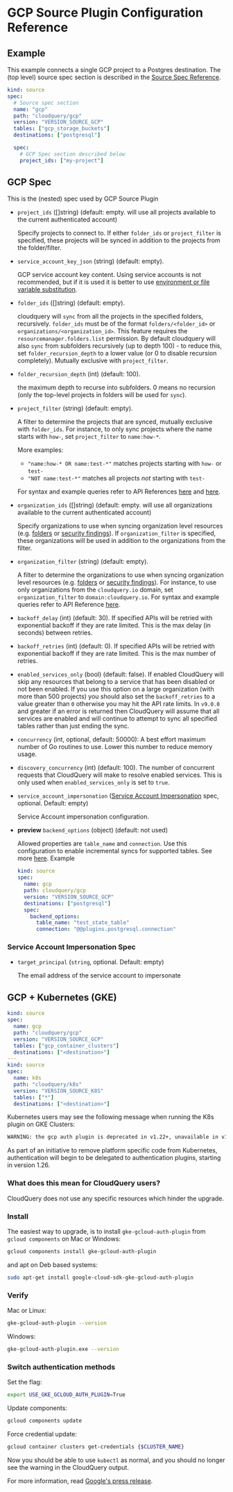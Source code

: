 # GCP Source Plugin Configuration Reference

## Example

This example connects a single GCP project to a Postgres destination. The (top level) source spec section is described in the [Source Spec Reference](/docs/reference/source-spec).

```yaml copy
kind: source
spec:
  # Source spec section
  name: "gcp"
  path: "cloudquery/gcp"
  version: "VERSION_SOURCE_GCP"
  tables: ["gcp_storage_buckets"]
  destinations: ["postgresql"]

  spec:
    # GCP Spec section described below
    project_ids: ["my-project"]
```

## GCP Spec

This is the (nested) spec used by GCP Source Plugin

- `project_ids` ([]string) (default: empty. will use all projects available to the current authenticated account)

  Specify projects to connect to. If either `folder_ids` or `project_filter` is specified, these projects will be synced in addition
  to the projects from the folder/filter.

- `service_account_key_json` (string) (default: empty).

  GCP service account key content. Using service accounts is not recommended, but if it is used it is better to use [environment or file variable substitution](/docs/advanced-topics/environment-variable-substitution).

- `folder_ids` ([]string) (default: empty).

  cloudquery will `sync` from all the projects in the specified folders, recursively. `folder_ids` must be of the format
  `folders/<folder_id>` or `organizations/<organization_id>`. This feature requires the `resourcemanager.folders.list` permission.
  By default cloudquery will also `sync` from subfolders recursively (up to depth 100) - to reduce this, set `folder_recursion_depth` to a lower value (or 0 to disable recursion completely).
  Mutually exclusive with `project_filter`.

- `folder_recursion_depth` (int) (default: 100).

  the maximum depth to recurse into subfolders. 0 means no recursion (only the top-level projects in folders will be used for `sync`).

- `project_filter` (string) (default: empty).

  A filter to determine the projects that are synced, mutually exclusive with `folder_ids`. For instance, to only sync projects where the name starts with `how-`,
  set `project_filter` to `name:how-*`.

  More examples:

  - `"name:how-* OR name:test-*"` matches projects starting with `how-` or `test-`
  - `"NOT name:test-*"` matches all projects _not_ starting with `test-`

  For syntax and example queries refer to API References [here](https://cloud.google.com/resource-manager/reference/rest/v1/projects/list#google.cloudresourcemanager.v1.Projects.ListProjects) and [here](https://cloud.google.com/sdk/gcloud/reference/topic/filters).

- `organization_ids` ([]string) (default: empty. will use all organizations available to the current authenticated account)

  Specify organizations to use when syncing organization level resources (e.g. [folders](https://github.com/cloudquery/cloudquery/blob/0e384a84d1c9545b24c2eda9af00f111bab79c36/plugins/source/gcp/resources/services/resourcemanager/folders_fetch.go#L23) or [security findings](https://github.com/cloudquery/cloudquery/blob/0e384a84d1c9545b24c2eda9af00f111bab79c36/plugins/source/gcp/resources/services/securitycenter/organization_findings.go#L43)). If `organization_filter` is specified, these organizations will be used in addition to the organizations from the filter.

- `organization_filter` (string) (default: empty).

  A filter to determine the organizations to use when syncing organization level resources (e.g. [folders](https://github.com/cloudquery/cloudquery/blob/0e384a84d1c9545b24c2eda9af00f111bab79c36/plugins/source/gcp/resources/services/resourcemanager/folders_fetch.go#L23) or [security findings](https://github.com/cloudquery/cloudquery/blob/0e384a84d1c9545b24c2eda9af00f111bab79c36/plugins/source/gcp/resources/services/securitycenter/organization_findings.go#L43)). For instance, to use only organizations from the `cloudquery.io` domain, set `organization_filter` to `domain:cloudquery.io`. For syntax and example queries refer to API Reference [here](https://cloud.google.com/resource-manager/reference/rest/v1/organizations/search#google.cloudresourcemanager.v1.SearchOrganizationsRequest).

- `backoff_delay` (int) (default: 30).
  If specified APIs will be retried with exponential backoff if they are rate limited. This is the max delay (in seconds) between retries.

- `backoff_retries` (int) (default: 0).
  If specified APIs will be retried with exponential backoff if they are rate limited. This is the max number of retries.

- `enabled_services_only` (bool) (default: false).
  If enabled CloudQuery will skip any resources that belong to a service that has been disabled or not been enabled. If you use this option on a large organization (with more than 500 projects) you should also set the `backoff_retries` to a value greater than `0` otherwise you may hit the API rate limits. In `v9.0.0` and greater if an error is returned then CloudQuery will assume that all services are enabled and will continue to attempt to sync all specified tables rather than just ending the sync.

- `concurrency` (int, optional, default: 50000):
  A best effort maximum number of Go routines to use. Lower this number to reduce memory usage.

- `discovery_concurrency` (int) (default: 100).
  The number of concurrent requests that CloudQuery will make to resolve enabled services. This is only used when `enabled_services_only` is set to `true`.

- `service_account_impersonation` ([Service Account Impersonation](#service-account-impersonation-spec) spec, optional. Default: empty)

  Service Account impersonation configuration.

- **preview** `backend_options` (object) (default: not used)

  Allowed properties are `table_name` and `connection`. Use this configuration to enable incremental syncs for supported tables. See more [here](/blog/proto-v3#unified-protocol).
  Example

  ```yaml
  kind: source
  spec:
    name: gcp
    path: cloudquery/gcp
    version: "VERSION_SOURCE_GCP"
    destinations: ["postgresql"]
    spec:
      backend_options:
        table_name: "test_state_table"
        connection: "@@plugins.postgresql.connection"
  ```

### Service Account Impersonation Spec

- `target_principal` (`string`, optional. Default: empty)

  The email address of the service account to impersonate

## GCP + Kubernetes (GKE)

```yaml copy
kind: source
spec:
  name: gcp
  path: "cloudquery/gcp"
  version: "VERSION_SOURCE_GCP"
  tables: ["gcp_container_clusters"]
  destinations: ["<destination>"]
---
kind: source
spec:
  name: k8s
  path: "cloudquery/k8s"
  version: "VERSION_SOURCE_K8S"
  tables: ["*"]
  destinations: ["<destination>"]
```

Kubernetes users may see the following message when running the K8s plugin on GKE Clusters:

```bash copy
WARNING: the gcp auth plugin is deprecated in v1.22+, unavailable in v1.26+; use gcloud instead.
```

As part of an initiative to remove platform specific code from Kubernetes, authentication will begin to be delegated to authentication plugins, starting in version 1.26.

### What does this mean for CloudQuery users?

CloudQuery does not use any specific resources which hinder the upgrade.

### Install

The easiest way to upgrade, is to install `gke-gcloud-auth-plugin` from `gcloud components` on Mac or Windows:

```bash copy
gcloud components install gke-gcloud-auth-plugin
```

and apt on Deb based systems:

```bash copy
sudo apt-get install google-cloud-sdk-gke-gcloud-auth-plugin
```

### Verify

Mac or Linux:

```bash copy
gke-gcloud-auth-plugin --version
```

Windows:

```bash copy
gke-gcloud-auth-plugin.exe --version
```

### Switch authentication methods

Set the flag:

```bash copy
export USE_GKE_GCLOUD_AUTH_PLUGIN=True
```

Update components:

```bash copy
gcloud components update
```

Force credential update:

```bash copy
gcloud container clusters get-credentials {$CLUSTER_NAME}
```

Now you should be able to use `kubectl` as normal, and you
should no longer see the warning in the CloudQuery output.

For more information, read [Google's press release](https://cloud.google.com/blog/products/containers-kubernetes/kubectl-auth-changes-in-gke).
